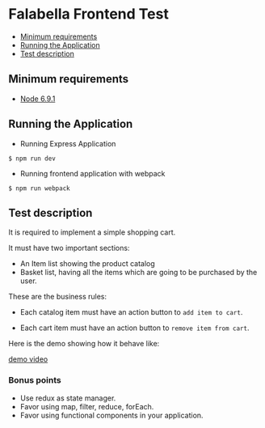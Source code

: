 # Falabella Frontend Test

- [Minimum requirements](#minimum-requirements)
- [Running the Application](#running-the-application)
- [Test description](#test-description)


## Minimum requirements

- [Node 6.9.1][nodejs]


## Running the Application

- Running Express Application

```shell
$ npm run dev
```

- Running frontend application with webpack

```shell
$ npm run webpack
```


## Test description

It is required to implement a simple shopping cart.

It must have two important sections:

- An Item list showing the product catalog
- Basket list, having all the items which are going to be purchased by the user.

These are the business rules:

- Each catalog item must have an action button to `add item to cart`.

- Each cart item must have an action button to `remove item from cart`.


Here is the demo showing how it behave like:

[demo video][demo]

### Bonus points

- Use redux as state manager.
- Favor using map, filter, reduce, forEach.
- Favor using functional components in your application.

[nodejs]: https://nodejs.org/en/download/
[demo]: https://dl.dropboxusercontent.com/u/18850435/adessa-demo-video.mp4
